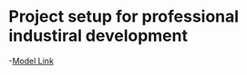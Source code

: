 # Project setup for professional industiral development
-[Model Link](https://app.eraser.io/workspace/YtPqZ1VogxGy1jzIDkzj?origin=share)
